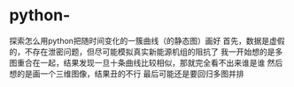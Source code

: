 # python-
探索怎么用python把随时间变化的一簇曲线（的静态图）画好
首先，数据是虚假的，不存在泄密问题，但尽可能模拟真实新能源机组的阻抗了
我一开始想的是多图重合在一起，结果发现一旦十条曲线比较相似，那就完全看不出来谁是谁
然后想的是画一个三维图像，结果丑的不行
最后可能还是要回归多图并排

